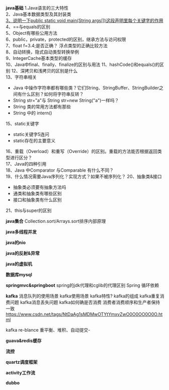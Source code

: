 **java基础**
1.Java语言的三大特性  
2、Java基本数据类型及其封装类    
[3、说明一下public static void main(String args[])这段声明里每个关键字的作用](Java/P_A_JAVA基础/A_Java基础.md)  
4、==与equals的区别  
5、Object有哪些公用方法   
6、public，private，protected的区别，继承方法与访问权限  
7、float f=3.4;是否正确？ 浮点类型的正确比较方法     
8、自动转换，隐式自动类型转换举例   
9、IntegerCache基本类型的缓存  
10、Java中final、finally、finalize的区别与用法
11、hashCode()和equals()的区别
12、深拷贝和浅拷贝的区别是什么  
13、字符串相关  

- Java 中操作字符串都有哪些类？它们String、StringBuffer、StringBuilder之间有什么区别？如何将字符串反转？ 
- String str="a"与 String str=new String("a")一样吗？  
- String 类的常用方法都有那些 
- String 中的 intern()

15、static关键字

- static关键字5连问  
- static存在的主要意义  

16、重载（Overload）和重写（Override）的区别。重载的方法能否根据返回类型进行区分？  
17、Java的四种引用  
18、Java 中Comparator 与Comparable 有什么不同？  
19、什么情况需要Java序列化？实现方式？如果不被序列化？
20、抽象类&接口

- 抽象类必须要有抽象方法吗
- 通类和抽象类有哪些区别
- 接口和抽象类有什么区别

21、this与super的区别

**java集合**
Collection.sort/Arrays.sort排序内部原理


**java多线程并发**

**java的nio**


**java的反射&异常**



**java的虚拟机**


**数据库mysql**


**springmvc&springboot**
spring的jdk代理和cglib的代理区别
Spring 循环依赖


**kafka**
消息队列的使用场景
kafka使用场景
kafka特性?
kafka的组成
kafka重复消费问题
kafka消息丢失问题
kafka如何确是否消费
消费者消费顺序和生产者保持一致
https://www.csdn.net/tags/NtDaAg1sMDMwOTYtYmxvZwO0O0OO0O0O.html

kafka re-blance 重平衡、堆积、自动提交-


**guava&redis缓存**


**流控**


**quartz调度框架**



**activity工作流**


**dubbo**





